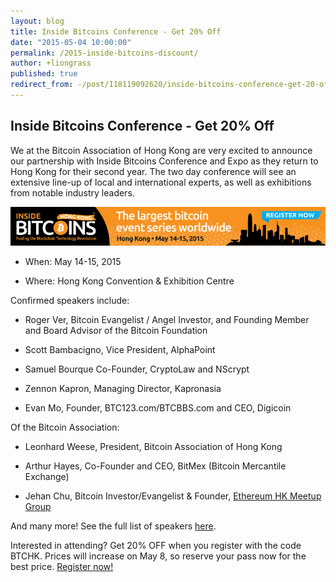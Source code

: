 ```yaml
---
layout: blog
title: Inside Bitcoins Conference - Get 20% Off
date: "2015-05-04 10:00:00"
permalink: /2015-inside-bitcoins-discount/
author: +liongrass
published: true
redirect_from: -/post/118119092620/inside-bitcoins-conference-get-20-off
---
```


## Inside Bitcoins Conference - Get 20% Off

We at the Bitcoin Association of Hong Kong are very excited to announce our partnership with Inside Bitcoins Conference and Expo as they return to Hong Kong for their second year. The two day conference will see an extensive line-up of local and international experts, as well as exhibitions from notable industry leaders.

![Inside Bitcoins Banner](/media/2015/05/ibchk_728x90.jpg)

- When: May 14-15, 2015

- Where: Hong Kong Convention & Exhibition Centre

Confirmed speakers include:

- Roger Ver, Bitcoin Evangelist / Angel Investor, and Founding Member and Board Advisor of the Bitcoin Foundation

- Scott Bambacigno, Vice President, AlphaPoint

- Samuel Bourque Co-Founder, CryptoLaw and NScrypt

- Zennon Kapron, Managing Director, Kapronasia

- Evan Mo, Founder, BTC123.com/BTCBBS.com and CEO, Digicoin

Of the Bitcoin Association:

- Leonhard Weese, President, Bitcoin Association of Hong Kong

- Arthur Hayes, Co-Founder and CEO, BitMex (Bitcoin Mercantile Exchange)

- Jehan Chu, Bitcoin Investor/Evangelist & Founder, [Ethereum HK Meetup Group](http://www.meetup.com//Ethereum-Hong-Kong/)

And many more! See the full list of speakers [here](http://insidebitcoins.com/hong-kong/2015/speakers).

Interested in attending? Get 20% OFF when you register with the code BTCHK. Prices will increase on May 8, so reserve your pass now for the best price. [Register now!](http://insidebitcoins.com/hong-kong/2015/register)

